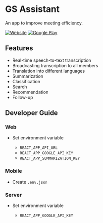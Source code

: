 # GS Assistant

An app to improve meeting efficiency.

[![Website](https://i.imgur.com/w7h7q1U.png)](https://riwu.github.io/gs-assistant) [![Google Play](https://wangriwu.com/images/GOOGLE_PLAY.png)](https://play.google.com/store/apps/details?id=com.speechtotext)

## Features

* Real-time speech-to-text transcription
* Broadcasting transcription to all members
* Translation into different languages
* Summarization
* Classification
* Search
* Recommendation
* Follow-up

## Developer Guide

### Web

* Set environment variable

  * `REACT_APP_API_URL`
  * `REACT_APP_GOOGLE_API_KEY`
  * `REACT_APP_SUMMARIZATION_KEY`

### Mobile

* Create `.env.json`

### Server

* Set environment variable

  * `REACT_APP_GOOGLE_API_KEY`
